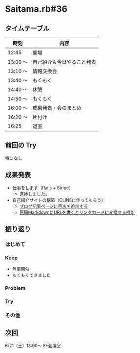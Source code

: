 # Saitama.rb#36

## タイムテーブル

| 時刻 | 内容 |
| --- | --- |
| 12:45 | 開場 |
| 13:00 ～  | 自己紹介＆今日やること発表 |
| 13:10 ～ | 情報交換会 |
| 13:40 ～ | もくもく |
| 14:40 ～ | 休憩 |
| 14:50 ～ | もくもく |
| 16:00 ～ | 成果発表・会のまとめ |
| 16:20 ～ | 片付け |
| 16:25 | 退室 |

## 前回の Try
特になし

## 成果発表
- 仕事をします（Rails + Stripe）
  - 進捗しました。
- 自己紹介サイトの構築（CLINEに作ってもらう）
  - [ブログ記事ページに目次を追加する](https://github.com/takeyuwebinc/rails-spotlight/commit/467dbf26fc4ede59d126d0dffe94765baa2c533a)
  - [原稿MarkdownにURLを書くとリンクカードに変換する機能](https://github.com/takeyuwebinc/rails-spotlight/commit/b4be3ba101ca1ea83047f86b0edebf0be1962b0c)

## 振り返り
### はじめて

### Keep
- 無事開催
- もくもくできました
### Problem

### Try

### その他

## 次回
6/21（土）13:00～ 8F会議室
